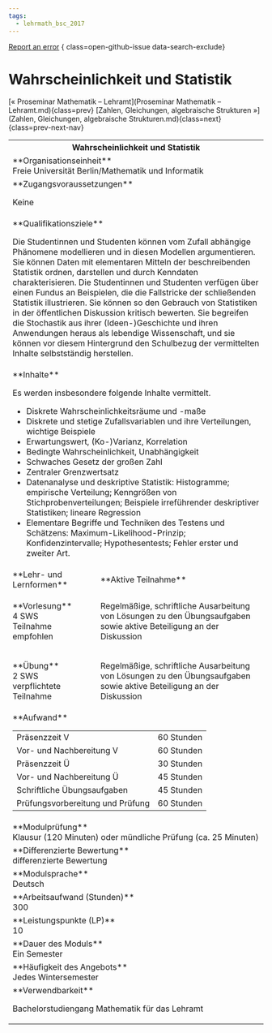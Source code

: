 ```yaml
---
tags:
  - lehrmath_bsc_2017
---
```

[Report an error](https://github.com/SGSSGene/FUB-SUP/issues/new?title=Error%20in%20%22Wahrscheinlichkeit%20und%20Statistik%22&body=There%20seems%20to%20be%20an%20error%20in%20module%20%22Wahrscheinlichkeit%20und%20Statistik%22%2E%0A%0A%3CDescribe%20here%20a%20slightly%20more%20detailed%20description%20of%20what%20is%20wrong%3E&labels=bug)
{ class=open-github-issue data-search-exclude}

# Wahrscheinlichkeit und Statistik

[« Proseminar Mathematik – Lehramt](Proseminar Mathematik – Lehramt.md){class=prev}
[Zahlen, Gleichungen, algebraische Strukturen »](Zahlen, Gleichungen, algebraische Strukturen.md){class=next}
{class=prev-next-nav}

<table markdown id="moduledesc">
<tr markdown class="moduledesc_head"><th colspan="2">Wahrscheinlichkeit und Statistik </th></tr>
<tr markdown><td colspan="2">**Organisationseinheit**   <br>Freie Universität Berlin/Mathematik und Informatik</td></tr>


<tr markdown><td colspan="2">**Zugangsvoraussetzungen** <br>

Keine


</td></tr>
<tr markdown><td colspan="2">**Qualifikationsziele**    <br>

Die Studentinnen und Studenten können vom Zufall abhängige Phänomene
modellieren und in diesen Modellen argumentieren. Sie können Daten mit
elementaren Mitteln der beschreibenden Statistik ordnen, darstellen und
durch Kenndaten charakterisieren. Die Studentinnen und Studenten verfügen
über einen Fundus an Beispielen, die die Fallstricke der schließenden
Statistik illustrieren. Sie können so den Gebrauch von Statistiken in der
öffentlichen Diskussion kritisch bewerten. Sie begreifen die Stochastik aus
ihrer (Ideen-)Geschichte und ihren Anwendungen heraus als lebendige
Wissenschaft, und sie können vor diesem Hintergrund den Schulbezug der
vermittelten Inhalte selbstständig herstellen.


</td></tr>
<tr markdown><td colspan="2">**Inhalte**                <br>

Es werden insbesondere folgende Inhalte vermittelt.

- Diskrete Wahrscheinlichkeitsräume und -maße
- Diskrete und stetige Zufallsvariablen und ihre Verteilungen, wichtige
  Beispiele
- Erwartungswert, (Ko-)Varianz, Korrelation
- Bedingte Wahrscheinlichkeit, Unabhängigkeit
- Schwaches Gesetz der großen Zahl
- Zentraler Grenzwertsatz
- Datenanalyse und deskriptive Statistik: Histogramme; empirische
  Verteilung; Kenngrößen von Stichprobenverteilungen; Beispiele
  irreführender deskriptiver Statistiken; lineare Regression
- Elementare Begriffe und Techniken des Testens und Schätzens:
  Maximum-Likelihood-Prinzip; Konfidenzintervalle; Hypothesentests; Fehler
  erster und zweiter Art.


</td></tr>

<tr markdown><td>**Lehr- und Lernformen**</td><td>**Aktive Teilnahme**</td></tr>
<tr markdown><td> **Vorlesung** <br>4 SWS <br> Teilnahme empfohlen</td><td>

Regelmäßige, schriftliche Ausarbeitung von Lösungen zu den Übungsaufgaben sowie aktive Beteiligung an der Diskussion
</td></tr>
<tr markdown><td> **Übung** <br>2 SWS <br> verpflichtete Teilnahme</td><td>

Regelmäßige, schriftliche Ausarbeitung von Lösungen zu den Übungsaufgaben sowie aktive Beteiligung an der Diskussion
</td></tr>
<tr markdown><td colspan="2">**Aufwand**                <br>
<table class="aufwand_table">
<tr><td>Präsenzzeit V</td><td>60 Stunden</td></tr>
<tr><td>Vor- und Nachbereitung V</td><td>60 Stunden</td></tr>
<tr><td>Präsenzzeit Ü</td><td>30 Stunden</td></tr>
<tr><td>Vor- und Nachbereitung Ü</td><td>45 Stunden</td></tr>
<tr><td>Schriftliche Übungsaufgaben</td><td>45 Stunden</td></tr>
<tr><td>Prüfungsvorbereitung und Prüfung</td><td>60 Stunden</td></tr>
</table>

</td></tr>
<tr markdown><td colspan="2">**Modulprüfung**             <br>Klausur (120 Minuten) oder mündliche Prüfung (ca. 25 Minuten)


</td></tr>
<tr markdown><td colspan="2">**Differenzierte Bewertung** <br>differenzierte Bewertung

</td></tr>
<tr markdown><td colspan="2">**Modulsprache**             <br>Deutsch</td></tr>
<tr markdown><td colspan="2">**Arbeitsaufwand (Stunden)** <br>300</td></tr>
<tr markdown><td colspan="2">**Leistungspunkte (LP)**     <br>10</td></tr>
<tr markdown><td colspan="2">**Dauer des Moduls**         <br>Ein Semester</td></tr>
<tr markdown><td colspan="2">**Häufigkeit des Angebots**  <br>Jedes Wintersemester</td></tr>
<tr markdown><td colspan="2">**Verwendbarkeit**           <br>

Bachelorstudiengang Mathematik für das Lehramt


</td></tr>


</table>
